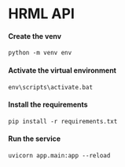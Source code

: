 # HRML API

#### Create the venv
```
python -m venv env
```

#### Activate the virtual environment
```
env\scripts\activate.bat
```

#### Install the requirements
```
pip install -r requirements.txt
```

#### Run the service
```
uvicorn app.main:app --reload
```
